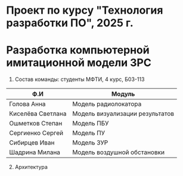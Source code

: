 # Проект по курсу "Технология разработки ПО", 2025 г. 
# Разработка компьютерной имитационной модели ЗРС
1. Состав команды: студенты МФТИ, 4 курс, Б03-113
   
| Ф.И           | Модуль                                  |
|----------------------|------------------------------------------|
| Голова Анна          | Модель радиолокатора|
| Киселёва Светлана    | Модель визуализации результатов                    |
| Ошметков Степан      | Модель ПБУ|
| Сергиенко Сергей     | Модель ПУ |
| Сибирцев Иван        | Модель ЗУР     |
| Шадрина Милана       | Модель воздушной обстановки

2. Архитектура
